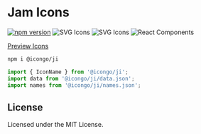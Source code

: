 Jam Icons
===

[![npm version](https://img.shields.io/npm/v/@icongo/ji.svg)](https://www.npmjs.com/package/@icongo/ji)
![SVG Icons](https://shields.io/badge/SVG-icons-green?logo=svg&style=flat)
![SVG Icons](https://shields.io/badge/TypeScript-Support-green?logo=TypeScript&style=flat)
![React Components](https://shields.io/badge/React-components-green?logo=react&style=flat)

[Preview Icons](http://icongo.github.io/#/icons/ji)

```bash
npm i @icongo/ji
```

```jsx
import { IconName } from '@icongo/ji';
import data from '@icongo/ji/data.json';
import names from '@icongo/ji/names.json';
```

## License

Licensed under the MIT License.